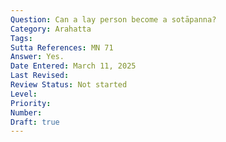 ```yaml
---
Question: Can a lay person become a sotāpanna?
Category: Arahatta
Tags:
Sutta References: MN 71
Answer: Yes.
Date Entered: March 11, 2025
Last Revised:
Review Status: Not started
Level: 
Priority: 
Number: 
Draft: true
---
```

